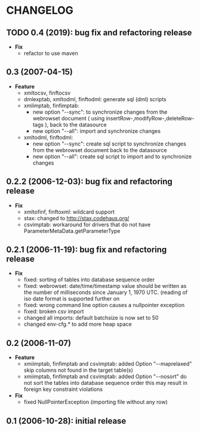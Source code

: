 # CHANGELOG

## TODO 0.4 (2019): bug fix and refactoring release

- **Fix**
  - refactor to use maven

## 0.3 (2007-04-15)

- **Feature**
  - xmltocsv, finftocsv
  - dmlexptab, xmltodml, finftodml: generate sql (dml) scripts
  - xmlimptab, finfimptab:
    - new option "--sync":  to synchronize changes from the webrowset document 
      ( using insertRow-,modifyRow-,deleteRow-tags ), back to the datasource
    - new option "--all":  import and synchronize changes
  - xmltodml, finftodml:
    - new option "--sync":  create sql script to synchronize changes from the webrowset 
      document back to the datasource
    - new option "--all":   create sql script to import and to synchronize changes

## 0.2.2 (2006-12-03): bug fix and refactoring release

- **Fix**
  - xmltofinf, finftoxml: wildcard support
  - stax: changed to http://stax.codehaus.org/
  - csvimptab: workaround for drivers that do not have ParameterMetaData.getParameterType

## 0.2.1 (2006-11-19): bug fix and refactoring release

- **Fix**
  - fixed: sorting of tables into database sequence order
  - fixed: webrowset: date/time/timestamp value should be written as the number of 
     milliseconds since January 1, 1970 UTC.
     (reading of iso date format is supported further on
  - fixed: wrong command line option causes a nullpointer exception
  - fixed: broken csv import
  - changed all imports: default batchsize is now set to 50
  - changed env-cfg.* to add more heap space
  
## 0.2 (2006-11-07)

- **Feature**
  - xmiimptab, finfimptab and csvimptab: added Option "--maprelaxed"
      skip columns not found in the target table(s)
  - xmiimptab, finfimptab and csvimptab: added Option "--nosort"
      do not sort the tables into database sequence order
      this may result in foreign key constraint violations
- **Fix**
  - fixed NullPointerException (importing file without any row)

## 0.1 (2006-10-28): initial release
